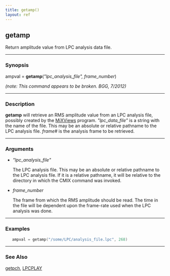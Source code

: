```yaml
---
title: getamp()
layout: ref
---
```


## getamp

Return amplitude value from LPC analysis data file.

-----

### Synopsis

ampval = **getamp**(*"lpc\_analysis\_file", frame\_number*)

*(note: This command appears to be broken. BGG, 7/2012)*

-----

### Description

**getamp** will retrieve an RMS amplitude value from an LPC analysis
file, possibly created by the
[MiXViews](http://music.columbia.edu/~doug/MixViews/MiXViews.html)
program. *"lpc\_data\_file"* is a string with the name of the file. This
may be an absolute or relative pathname to the LPC analysis file.
*frame\#* is the analysis frame to be retrieved.

-----

### Arguments

  - *"lpc\_analysis\_file"*  
      
    The LPC analysis file. This may be an absolute or relative pathname
    to the LPC analysis file. If it is a relative pathname, it will be
    relative to the directory in which the CMIX command was invoked.

  - *frame\_number*  
      
    The frame from which the RMS amplitude should be read. The time in
    the file will be dependent upon the frame-rate used when the LPC
    analysis was done.

-----

### Examples

```cpp
   ampval = getamp("/some/LPC/analysis_file.lpc", 268)
```

-----

### See Also

[getpch](getpch.html), [LPCPLAY](../instruments/LPCPLAY.html)
